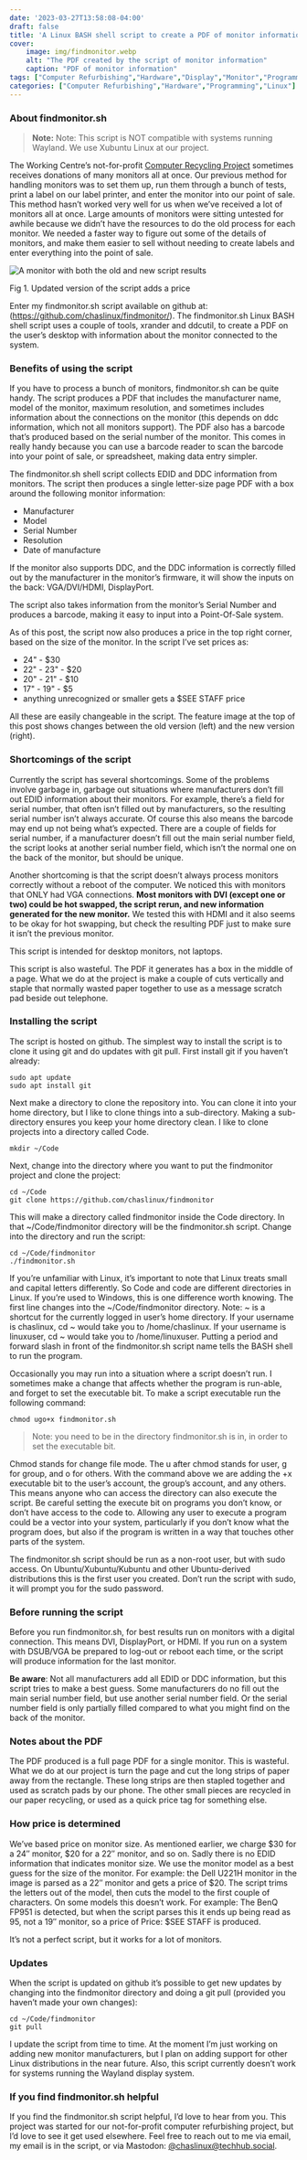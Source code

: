 ```yaml
---
date: '2023-03-27T13:58:08-04:00'
draft: false
title: 'A Linux BASH shell script to create a PDF of monitor information - findmonitor.sh'
cover:
    image: img/findmonitor.webp
    alt: "The PDF created by the script of monitor information"
    caption: "PDF of monitor information"
tags: ["Computer Refurbishing","Hardware","Display","Monitor","Programming","BASH","Shell Script","DVI"]
categories: ["Computer Refurbishing","Hardware","Programming","Linux"]
---
```


### About findmonitor.sh

> **Note:** Note: This script is NOT compatible with systems running Wayland. We use Xubuntu Linux at our project. 

The Working Centre’s not-for-profit [Computer Recycling Project](https://www.theworkingcentre.org/cr/) sometimes receives donations of many monitors all at once. Our previous method for handling monitors was to set them up, run them through a bunch of tests, print a label on our label printer, and enter the monitor into our point of sale. This method hasn’t worked very well for us when we’ve received a lot of monitors all at once. Large amounts of monitors were sitting untested for awhile because we didn’t have the resources to do the old process for each monitor. We needed a faster way to figure out some of the details of monitors, and make them easier to sell without needing to create labels and enter everything into the point of sale.

![A monitor with both the old and new script results](/img/findmonitor-result.webp)<figcaption>Fig 1. Updated version of the script adds a price</figcaption>

Enter my findmonitor.sh script available on github at: (https://github.com/chaslinux/findmonitor/). The findmonitor.sh Linux BASH shell script uses a couple of tools, xrander and ddcutil, to create a PDF on the user’s desktop with information about the monitor connected to the system.

### Benefits of using the script

If you have to process a bunch of monitors, findmonitor.sh can be quite handy. The script produces a PDF that includes the manufacturer name, model of the monitor, maximum resolution, and sometimes includes information about the connections on the monitor (this depends on ddc information, which not all monitors support). The PDF also has a barcode that’s produced based on the serial number of the monitor. This comes in really handy because you can use a barcode reader to scan the barcode into your point of sale, or spreadsheet, making data entry simpler.

The findmonitor.sh shell script collects EDID and DDC information from monitors. The script then produces a single letter-size page PDF with a box around the following monitor information:

- Manufacturer
- Model
- Serial Number
- Resolution
- Date of manufacture

If the monitor also supports DDC, and the DDC information is correctly filled out by the manufacturer in the monitor’s firmware, it will show the inputs on the back: VGA/DVI/HDMI, DisplayPort.

The script also takes information from the monitor’s Serial Number and produces a barcode, making it easy to input into a Point-Of-Sale system.

As of this post, the script now also produces a price in the top right corner, based on the size of the monitor. In the script I’ve set prices as:

- 24" - $30
- 22" - 23" - $20
- 20" - 21" - $10
- 17" - 19" - $5
- anything unrecognized or smaller gets a $SEE STAFF price

All these are easily changeable in the script. The feature image at the top of this post shows changes between the old version (left) and the new version (right).

### Shortcomings of the script

Currently the script has several shortcomings. Some of the problems involve garbage in, garbage out situations where manufacturers don’t fill out EDID information about their monitors. For example, there’s a field for serial number, that often isn’t filled out by manufacturers, so the resulting serial number isn’t always accurate. Of course this also means the barcode may end up not being what’s expected. There are a couple of fields for serial number, if a manufacturer doesn’t fill out the main serial number field, the script looks at another serial number field, which isn’t the normal one on the back of the monitor, but should be unique.

Another shortcoming is that the script doesn’t always process monitors correctly without a reboot of the computer. We noticed this with monitors that ONLY had VGA connections. **Most monitors with DVI (except one or two) could be hot swapped, the script rerun, and new information generated for the new monitor.** We tested this with HDMI and it also seems to be okay for hot swapping, but check the resulting PDF just to make sure it isn’t the previous monitor.

This script is intended for desktop monitors, not laptops.

This script is also wasteful. The PDF it generates has a box in the middle of a page. What we do at the project is make a couple of cuts vertically and staple that normally wasted paper together to use as a message scratch pad beside out telephone. 

### Installing the script

The script is hosted on github. The simplest way to install the script is to clone it using git and do updates with git pull. First install git if you haven’t already:

```shell
sudo apt update
sudo apt install git
```

Next make a directory to clone the repository into. You can clone it into your home directory, but I like to clone things into a sub-directory. Making a sub-directory ensures you keep your home directory clean. I like to clone projects into a directory called Code.

```shell
mkdir ~/Code
```

Next, change into the directory where you want to put the findmonitor project and clone the project:

```shell
cd ~/Code
git clone https://github.com/chaslinux/findmonitor
```

This will make a directory called findmonitor inside the Code directory. In that ~/Code/findmonitor directory will be the findmonitor.sh script. Change into the directory and run the script:

```shell
cd ~/Code/findmonitor
./findmonitor.sh
```

If you’re unfamiliar with Linux, it’s important to note that Linux treats small and capital letters differently. So Code and code are different directories in Linux. If you’re used to Windows, this is one difference worth knowing. The first line changes into the ~/Code/findmonitor directory. Note: ~ is a shortcut for the currently logged in user’s home directory. If your username is chaslinux, cd ~ would take you to /home/chaslinux. If your username is linuxuser, cd ~ would take you to /home/linuxuser. Putting a period and forward slash in front of the findmonitor.sh script name tells the BASH shell to run the program.

Occasionally you may run into a situation where a script doesn’t run. I sometimes make a change that affects whether the program is run-able, and forget to set the executable bit. To make a script executable run the following command:

```shell
chmod ugo+x findmonitor.sh
```

> Note: you need to be in the directory findmonitor.sh is in, in order to set the executable bit. 

Chmod stands for change file mode. The u after chmod stands for user, g for group, and o for others. With the command above we are adding the +x executable bit to the user’s account, the group’s account, and any others. This means anyone who can access the directory can also execute the script. Be careful setting the execute bit on programs you don’t know, or don’t have access to the code to. Allowing any user to execute a program could be a vector into your system, particularly if you don’t know what the program does, but also if the program is written in a way that touches other parts of the system.

The findmonitor.sh script should be run as a non-root user, but with sudo access. On Ubuntu/Xubuntu/Kubuntu and other Ubuntu-derived distributions this is the first user you created. Don’t run the script with sudo, it will prompt you for the sudo password.

### Before running the script

Before you run findmonitor.sh, for best results run on monitors with a digital connection. This means DVI, DisplayPort, or HDMI. If you run on a system with DSUB/VGA be prepared to log-out or reboot each time, or the script will produce information for the last monitor.

**Be aware**: Not all manufacturers add all EDID or DDC information, but this script tries to make a best guess. Some manufacturers do no fill out the main serial number field, but use another serial number field. Or the serial number field is only partially filled compared to what you might find on the back of the monitor.

### Notes about the PDF

The PDF produced is a full page PDF for a single monitor. This is wasteful. What we do at our project is turn the page and cut the long strips of paper away from the rectangle. These long strips are then stapled together and used as scratch pads by our phone. The other small pieces are recycled in our paper recycling, or used as a quick price tag for something else.

### How price is determined

We’ve based price on monitor size. As mentioned earlier, we charge $30 for a 24″ monitor, $20 for a 22″ monitor, and so on. Sadly there is no EDID information that indicates monitor size. We use the monitor model as a best guess for the size of the monitor. For example: the Dell U221H monitor in the image is parsed as a 22″ monitor and gets a price of $20. The script trims the letters out of the model, then cuts the model to the first couple of characters. On some models this doesn’t work. For example: The BenQ FP951 is detected, but when the script parses this it ends up being read as 95, not a 19″ monitor, so a price of Price: $SEE STAFF is produced.

It’s not a perfect script, but it works for a lot of monitors. 

### Updates

When the script is updated on github it’s possible to get new updates by changing into the findmonitor directory and doing a git pull (provided you haven’t made your own changes):

```shell
cd ~/Code/findmonitor
git pull
```

I update the script from time to time. At the moment I’m just working on adding new monitor manufacturers, but I plan on adding support for other Linux distributions in the near future. Also, this script currently doesn’t work for systems running the Wayland display system.

### If you find findmonitor.sh helpful

If you find the findmonitor.sh script helpful, I’d love to hear from you. This project was started for our not-for-profit computer refurbishing project, but I’d love to see it get used elsewhere. Feel free to reach out to me via email, my email is in the script, or via Mastodon: [@chaslinux@techhub.social](https://techhub.social/@chaslinux).